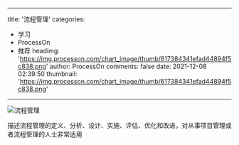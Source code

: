 
---
title: '流程管理'
categories: 
 - 学习
 - ProcessOn
 - 推荐
headimg: 'https://img.processon.com/chart_image/thumb/617384341efad44894f5c838.png'
author: ProcessOn
comments: false
date: 2021-12-08 02:39:50
thumbnail: 'https://img.processon.com/chart_image/thumb/617384341efad44894f5c838.png'
---

<div>   
<img class="thumb" alt="流程管理" src="https://img.processon.com/chart_image/thumb/617384341efad44894f5c838.png" referrerpolicy="no-referrer">
<p>描述流程管理的定义、分析、设计、实施、评估、优化和改进，对从事项目管理或者流程管理的人士非常适用</p>  
</div>
            